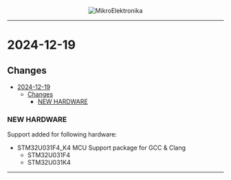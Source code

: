 <p align="center">
  <img src="http://www.mikroe.com/img/designs/beta/logo_small.png?raw=true" alt="MikroElektronika"/>
</p>

---

# 2024-12-19

## Changes

- [2024-12-19](#2024-12-19)
  - [Changes](#changes)
    - [NEW HARDWARE](#new-hardware)

### NEW HARDWARE

Support added for following hardware:

- STM32U031F4_K4 MCU Support package for GCC & Clang
  - STM32U031F4
  - STM32U031K4

---
